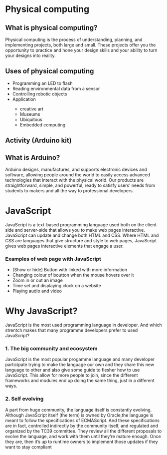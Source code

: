 # Physical computing

## What is physical computing?
<p> 
Physical computing is the process of understanding, planning, and implementing projects, both large and small. These projects offer you the opportunity to practice and hone your design skills and your ability to turn your designs into reality.
</p>

## Uses of physical computing
  <ul>
    <li> Programming an LED to flash</li>
    <li> Reading environmental data from a sensor</li>
    <li> Controlling robotic objects</li>
    <li> Application</li>
      <ul>
       <li> creative art</li>
        <li>Museums</li>
        <li>Ubiquitous</li>
        <li>Embedded computing</li>
      </ul>
  </ul>

## Activity (Arduino kit)

## What is Arduino?
<p>Arduino designs, manufactures, and supports electronic devices and software, allowing people around the world to easily access advanced technologies that interact with the physical world. Our products are straightforward, simple, and powerful, ready to satisfy users’ needs from students to makers and all the way to professional developers.</p>





# JavaScript
<p>JavaScript is a text-based programming language used both on the client-side and server-side that allows you to make web pages interactive. JavaScript can update and change both HTML and CSS. Where HTML and CSS are languages that give structure and style to web pages, JavaScript gives web pages interactive elements that engage a user.
</p>

### Examples of web page with JavaScript
<ul>
 <li>(Show or hide) Button with linked with more information</li>
 <li>Changing colour of boutton when the mouse hovers over it</li>
 <li>Zoom in or out an image</li>
 <li>Time set and displaying clock on a website</li>
 <li>Playing audio and video</li>
</ul>

# Why JavaScript?
<p> JavaScript is the most used programming language in developer. And which strentch makes that many programme developers prefer to used JavaScript?</p>
<h3> 1. The big community and ecosystem</h3>
<p>JavaScript is the most popular progamme language and many developer participate trying to make the language our own and they share this new language to other and also give some guide to flesher how to use JavaScript. This allow for more people to join, since the different frameworks and modules end up doing the same thing, just in a different ways.</p>

<h3> 2. Self evolving</h3>
<p> A part from huge community, the language itself is constantly evolving. Although JavaScript itself (the term) is owned by Oracle,the language is meant to follow the specifications of ECMAScript. And these specifications are in fact, controlled indirectly by the community itself, and regulated and organized by the TC39 committee. They review all the different proposals to evolve the language, and work with them until they’re mature enough. Once they are, then it’s up to runtime owners to implement those updates if they want to stay compliant</p>
